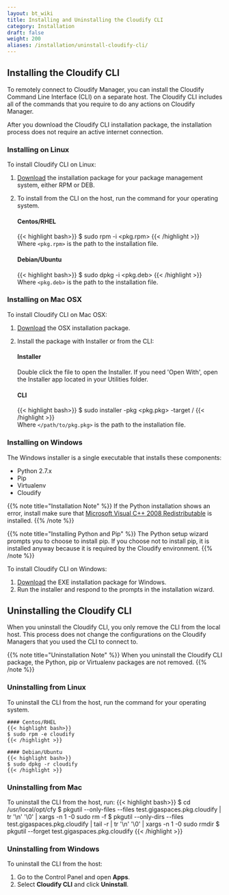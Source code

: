 ```yaml
---
layout: bt_wiki
title: Installing and Uninstalling the Cloudify CLI
category: Installation
draft: false
weight: 200
aliases: /installation/uninstall-cloudify-cli/
---
```

## Installing the Cloudify CLI

To remotely connect to Cloudify Manager, you can install the Cloudify Command Line Interface (CLI) on a separate host. The Cloudify CLI includes all of the commands that you require to do any actions on Cloudify Manager.

After you download the Cloudify CLI installation package, the installation process does not require an active internet connection.

### Installing on Linux

To install Cloudify CLI on Linux:

1. [Download](http://cloudify.co/downloads/get_cloudify.html) the installation package for your package management system, either RPM or DEB.
1. To install from the CLI on the host, run the command for your operating system.
     
    #### Centos/RHEL
    {{< highlight bash>}}
    $ sudo rpm -i <pkg.rpm>
    {{< /highlight >}}     
    Where `<pkg.rpm>` is the path to the installation file.

    #### Debian/Ubuntu
    {{< highlight bash>}}
    $ sudo dpkg -i <pkg.deb>
    {{< /highlight >}}     
    Where `<pkg.deb>` is the path to the installation file.

### Installing on Mac OSX

To install Cloudify CLI on Mac OSX:

1. [Download](http://cloudify.co/downloads/get_cloudify.html) the OSX installation package.
1. Install the package with Installer or from the CLI:
   
    #### Installer
    Double click the file to open the Installer. If you need 'Open With', open the Installer app located in your Utilities folder.
   
    #### CLI
    {{< highlight bash>}}
    $ sudo installer -pkg <pkg.pkg> -target /
    {{< /highlight >}}    
    Where `</path/to/pkg.pkg>` is the path to the installation file.
    
### Installing on Windows

The Windows installer is a single executable that installs these components:

* Python 2.7.x
* Pip
* Virtualenv
* Cloudify

{{% note title="Installation Note" %}}
If the Python installation shows an error, install make sure that [Microsoft Visual C++ 2008 Redistributable](https://www.microsoft.com/en-us/download/details.aspx?id=29) is installed.
{{% /note %}}

{{% note title="Installing Python and Pip" %}}
The Python setup wizard prompts you to choose to install pip. If you choose not to install pip, it is installed anyway because it is required by the Cloudify environment.
{{% /note %}}

To install Cloudify CLI on Windows:

1. [Download](http://cloudify.co/downloads/get_cloudify.html) the EXE installation package for Windows.
1. Run the installer and respond to the prompts in the installation wizard.

## Uninstalling the Cloudify CLI

When you uninstall the Cloudify CLI, you only remove the CLI from the local host. This process does not change the configurations on the Cloudify Managers that you used the CLI to connect to.

{{% note title="Uninstallation Note" %}}
When you uninstall the Cloudify CLI package, the Python, pip or Virtualenv packages are not removed.
{{% /note %}}

### Uninstalling from Linux

To uninstall the CLI from the host, run the command for your operating system.

    #### Centos/RHEL
    {{< highlight bash>}}
    $ sudo rpm -e cloudify
    {{< /highlight >}}

    #### Debian/Ubuntu
    {{< highlight bash>}}
    $ sudo dpkg -r cloudify
    {{< /highlight >}}
    
### Uninstalling from Mac

To uninstall the CLI from the host, run:
{{< highlight bash>}}
     $ cd /usr/local/opt/cfy
     $ pkgutil --only-files --files test.gigaspaces.pkg.cloudify | tr '\n' '\0' | xargs -n 1 -0 sudo rm -f
     $ pkgutil --only-dirs --files test.gigaspaces.pkg.cloudify | tail -r | tr '\n' '\0' | xargs -n 1 -0 sudo rmdir
     $ pkgutil --forget test.gigaspaces.pkg.cloudify
     {{< /highlight >}} 

### Uninstalling from Windows

To uninstall the CLI from the host:

1. Go to the Control Panel and open **Apps**.
1. Select **Cloudify CLI** and click **Uninstall**.
